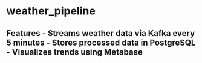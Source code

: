 # weather_pipeline
## Features - Streams weather data via Kafka every 5 minutes - Stores processed data in PostgreSQL - Visualizes trends using Metabase
